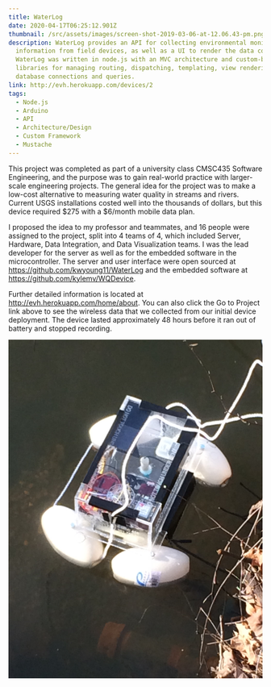 ```yaml
---
title: WaterLog
date: 2020-04-17T06:25:12.901Z
thumbnail: /src/assets/images/screen-shot-2019-03-06-at-12.06.43-pm.png
description: WaterLog provides an API for collecting environmental monitoring
  information from field devices, as well as a UI to render the data collected.
  WaterLog was written in node.js with an MVC architecture and custom-built
  libraries for managing routing, dispatching, templating, view rendering, and
  database connections and queries.
link: http://evh.herokuapp.com/devices/2
tags:
  - Node.js
  - Arduino
  - API
  - Architecture/Design
  - Custom Framework
  - Mustache
---
```

This project was completed as part of a university class CMSC435 Software Engineering, and the purpose was to gain real-world practice with larger-scale engineering projects. The general idea for the project was to make a low-cost alternative to measuring water quality in streams and rivers. Current USGS installations costed well into the thousands of dollars, but this device required $275 with a $6/month mobile data plan.

I proposed the idea to my professor and teammates, and 16 people were assigned to the project, split into 4 teams of 4, which included Server, Hardware, Data Integration, and Data Visualization teams. I was the lead developer for the server as well as for the embedded software in the microcontroller. The server and user interface were open sourced at <https://github.com/kwyoung11/WaterLog> and the embedded software at <https://github.com/kylemv/WQDevice>.

Further detailed information is located at <http://evh.herokuapp.com/home/about>. You can also click the Go to Project link above to see the wireless data that we collected from our initial device deployment. The device lasted approximately 48 hours before it ran out of battery and stopped recording.

![The device being deployed in the Northwest Branch Anacostia River, right next to USGS site # 01649500 (http://waterdata.usgs.gov/nwis/uv/?site_no=0164950), whose installation you can see just below the water. This was to be able to validate accuracy of the measurements.](/src/assets/images/img_2127.jpg "The device being deployed in the Northwest Branch Anacostia River, right next to USGS site # 01649500 (http://waterdata.usgs.gov/nwis/uv/?site_no=0164950), whose installation you can see just below the water. This was to be able to validate accuracy of the measurements.")
